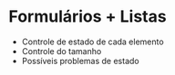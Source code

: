 # Formulários + Listas 

- Controle de estado de cada elemento
- Controle do tamanho
- Possíveis problemas de estado